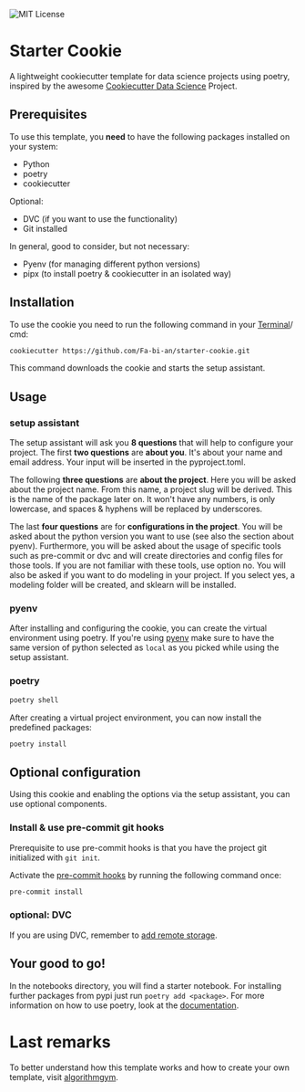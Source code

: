 ![MIT License](https://img.shields.io/github/license/Fa-bi-an/starter-cookie) 
# Starter Cookie
A lightweight cookiecutter template for data science projects using poetry, inspired by the awesome [Cookiecutter Data Science](https://drivendata.github.io/cookiecutter-data-science/) Project.

## Prerequisites
To use this template, you **need** to have the following packages installed on your system:

- Python
- poetry
- cookiecutter

Optional:
- DVC (if you want to use the functionality)
- Git installed

In general, good to consider, but not necessary:
- Pyenv (for managing different python versions)
- pipx (to install poetry & cookiecutter in an isolated way)

## Installation 
To use the cookie you need to run the following command in your [Terminal](https://support.apple.com/de-de/guide/terminal/apd5265185d-f365-44cb-8b09-71a064a42125/mac)/ cmd:
```bash
cookiecutter https://github.com/Fa-bi-an/starter-cookie.git
```
This command downloads the cookie and starts the setup assistant.

## Usage
### setup assistant
The setup assistant will ask you **8 questions** that will help to configure your project. The first **two questions** are **about you**. It's about your name and email address. Your input will be inserted in the pyproject.toml.

The following **three questions** are **about the project**. Here you will be asked about the project name. From this name, a project slug will be derived. This is the name of the package later on. It won't have any numbers, is only lowercase, and spaces & hyphens will be replaced by underscores.

The last **four questions** are for **configurations in the project**. You will be asked about the python version you want to use (see also the section about pyenv). Furthermore, you will be asked about the usage of specific tools such as pre-commit or dvc and will create directories and config files for those tools. If you are not familiar with these tools, use option no. You will also be asked if you want to do modeling in your project. If you select yes, a modeling folder will be created, and sklearn will be installed.


### pyenv
After installing and configuring the cookie, you can create the virtual environment using poetry. If you're using [pyenv](https://github.com/pyenv/pyenv/blob/master/COMMANDS.md#pyenv-local) make sure to have the same version of python selected as `local` as you picked while using the setup assistant.

### poetry

```bash
poetry shell
```
After creating a virtual project environment, you can now install the predefined packages:

```bash
poetry install
```
## Optional configuration
Using this cookie and enabling the options via the setup assistant, you can use optional components.

### Install & use pre-commit git hooks
Prerequisite to use pre-commit hooks is that you have the project git initialized with `git init`.

Activate the [pre-commit hooks](https://pre-commit.com/#3-install-the-git-hook-scripts) by running the following command once:

``` bash 
pre-commit install

```
### optional: DVC
If you are using DVC, remember to [add remote storage](https://dvc.org/doc/command-reference/remote#example-add-a-default-local-remote).


## Your good to go!
In the notebooks directory, you will find a starter notebook. For installing  further packages from pypi just run `poetry add <package>`. For more information on how to use poetry, look at the [documentation](https://python-poetry.org/docs/basic-usage/).

# Last remarks
To better understand how this template works and how to create your own template, visit [algorithmgym](https://algorithmgym.notion.site/Create-a-cookie-template-54598c90e00341dca38e33b4afce84e5).
